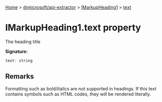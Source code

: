 [Home](./index) &gt; [@microsoft/api-extractor](api-extractor.md) &gt; [IMarkupHeading1](api-extractor.imarkupheading1.md) &gt; [text](api-extractor.imarkupheading1.text.md)

# IMarkupHeading1.text property

The heading title

**Signature:**
```javascript
text: string
```

## Remarks

Formatting such as bold/italics are not supported in headings. If this text contains symbols such as HTML codes, they will be rendered literally.
